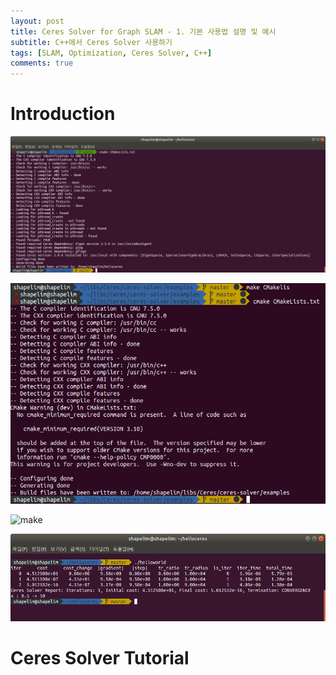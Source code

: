 ```yaml
---
layout: post
title: Ceres Solver for Graph SLAM - 1. 기본 사용법 설명 및 예시
subtitle: C++에서 Ceres Solver 사용하기
tags: [SLAM, Optimization, Ceres Solver, C++]
comments: true
---
```


# Introduction

![ceres](/img/ceres_cmake_CMakeLists.png)

![install](/img/ceres_install.png)

![make](/img/make.png)

![hello_world](/img/ceres_hello_world.png)

# Ceres Solver Tutorial


